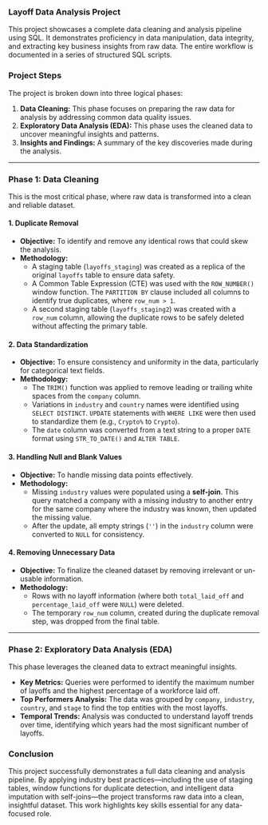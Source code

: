 ### Layoff Data Analysis Project

This project showcases a complete data cleaning and analysis pipeline using SQL. It demonstrates proficiency in data manipulation, data integrity, and extracting key business insights from raw data. The entire workflow is documented in a series of structured SQL scripts.

### Project Steps

The project is broken down into three logical phases:

1.  **Data Cleaning:** This phase focuses on preparing the raw data for analysis by addressing common data quality issues.
2.  **Exploratory Data Analysis (EDA):** This phase uses the cleaned data to uncover meaningful insights and patterns.
3.  **Insights and Findings:** A summary of the key discoveries made during the analysis.

---

### Phase 1: Data Cleaning

This is the most critical phase, where raw data is transformed into a clean and reliable dataset.

#### **1. Duplicate Removal**

* **Objective:** To identify and remove any identical rows that could skew the analysis.
* **Methodology:**
    * A staging table (`layoffs_staging`) was created as a replica of the original `layoffs` table to ensure data safety.
    * A Common Table Expression (CTE) was used with the `ROW_NUMBER()` window function. The `PARTITION BY` clause included all columns to identify true duplicates, where `row_num > 1`.
    * A second staging table (`layoffs_staging2`) was created with a `row_num` column, allowing the duplicate rows to be safely deleted without affecting the primary table.

#### **2. Data Standardization**

* **Objective:** To ensure consistency and uniformity in the data, particularly for categorical text fields.
* **Methodology:**
    * The `TRIM()` function was applied to remove leading or trailing white spaces from the `company` column.
    * Variations in `industry` and `country` names were identified using `SELECT DISTINCT`. `UPDATE` statements with `WHERE LIKE` were then used to standardize them (e.g., `Crypto%` to `Crypto`).
    * The `date` column was converted from a text string to a proper `DATE` format using `STR_TO_DATE()` and `ALTER TABLE`.

#### **3. Handling Null and Blank Values**

* **Objective:** To handle missing data points effectively.
* **Methodology:**
    * Missing `industry` values were populated using a **self-join**. This query matched a company with a missing industry to another entry for the same company where the industry was known, then updated the missing value.
    * After the update, all empty strings (`''`) in the `industry` column were converted to `NULL` for consistency.

#### **4. Removing Unnecessary Data**

* **Objective:** To finalize the cleaned dataset by removing irrelevant or un-usable information.
* **Methodology:**
    * Rows with no layoff information (where both `total_laid_off` and `percentage_laid_off` were `NULL`) were deleted.
    * The temporary `row_num` column, created during the duplicate removal step, was dropped from the final table.

---

### Phase 2: Exploratory Data Analysis (EDA)

This phase leverages the cleaned data to extract meaningful insights.

* **Key Metrics:** Queries were performed to identify the maximum number of layoffs and the highest percentage of a workforce laid off.
* **Top Performers Analysis:** The data was grouped by `company`, `industry`, `country`, and `stage` to find the top entities with the most layoffs.
* **Temporal Trends:** Analysis was conducted to understand layoff trends over time, identifying which years had the most significant number of layoffs.

### Conclusion

This project successfully demonstrates a full data cleaning and analysis pipeline. By applying industry best practices—including the use of staging tables, window functions for duplicate detection, and intelligent data imputation with self-joins—the project transforms raw data into a clean, insightful dataset. This work highlights key skills essential for any data-focused role.
